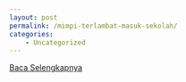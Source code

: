```yaml
---
layout: post
permalink: /mimpi-terlambat-masuk-sekolah/
categories:
    - Uncategorized
---
```


[Baca Selengkapnya](/05)